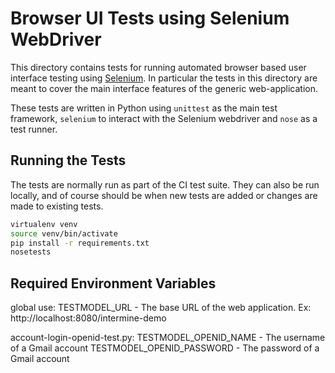 Browser UI Tests using Selenium WebDriver
==================================================

This directory contains tests for running automated browser based user interface
testing using [Selenium](http://docs.seleniumhq.org/). In particular the tests
in this directory are meant to cover the main interface features of the generic
web-application.

These tests are written in Python using `unittest` as the main test framework,
`selenium` to interact with the Selenium webdriver and `nose` as a test runner.

Running the Tests
---------------------

The tests are normally run as part of the CI test suite. They can also be run
locally, and of course should be when new tests are added or changes are made to
existing tests.

```bash    
virtualenv venv
source venv/bin/activate
pip install -r requirements.txt
nosetests
```

Required Environment Variables
---------------------

global use:
TESTMODEL_URL - The base URL of the web application. Ex: http://localhost:8080/intermine-demo

account-login-openid-test.py:
TESTMODEL_OPENID_NAME - The username of a Gmail account
TESTMODEL_OPENID_PASSWORD - The password of a Gmail account